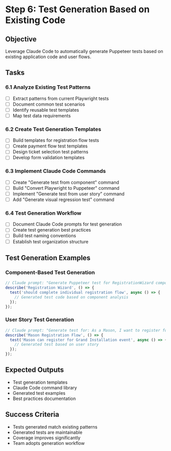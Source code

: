 # Step 6: Test Generation Based on Existing Code

## Objective
Leverage Claude Code to automatically generate Puppeteer tests based on existing application code and user flows.

## Tasks

### 6.1 Analyze Existing Test Patterns
- [ ] Extract patterns from current Playwright tests
- [ ] Document common test scenarios
- [ ] Identify reusable test templates
- [ ] Map test data requirements

### 6.2 Create Test Generation Templates
- [ ] Build templates for registration flow tests
- [ ] Create payment flow test templates
- [ ] Design ticket selection test patterns
- [ ] Develop form validation templates

### 6.3 Implement Claude Code Commands
- [ ] Create "Generate test from component" command
- [ ] Build "Convert Playwright to Puppeteer" command
- [ ] Implement "Generate test from user story" command
- [ ] Add "Generate visual regression test" command

### 6.4 Test Generation Workflow
- [ ] Document Claude Code prompts for test generation
- [ ] Create test generation best practices
- [ ] Build test naming conventions
- [ ] Establish test organization structure

## Test Generation Examples

### Component-Based Test Generation
```typescript
// Claude prompt: "Generate Puppeteer test for RegistrationWizard component"
describe('Registration Wizard', () => {
  test('should complete individual registration flow', async () => {
    // Generated test code based on component analysis
  });
});
```

### User Story Test Generation
```typescript
// Claude prompt: "Generate test for: As a Mason, I want to register for Grand Installation"
describe('Mason Registration Flow', () => {
  test('Mason can register for Grand Installation event', async () => {
    // Generated test based on user story
  });
});
```

## Expected Outputs
- Test generation templates
- Claude Code command library
- Generated test examples
- Best practices documentation

## Success Criteria
- Tests generated match existing patterns
- Generated tests are maintainable
- Coverage improves significantly
- Team adopts generation workflow